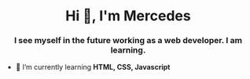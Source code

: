 <h1 align="center">Hi 👋, I'm Mercedes</h1>
<h3 align="center">I see myself in the future working as a web developer. I am learning.</h3>

- :brain: I’m currently learning  **HTML, CSS, Javascript**


